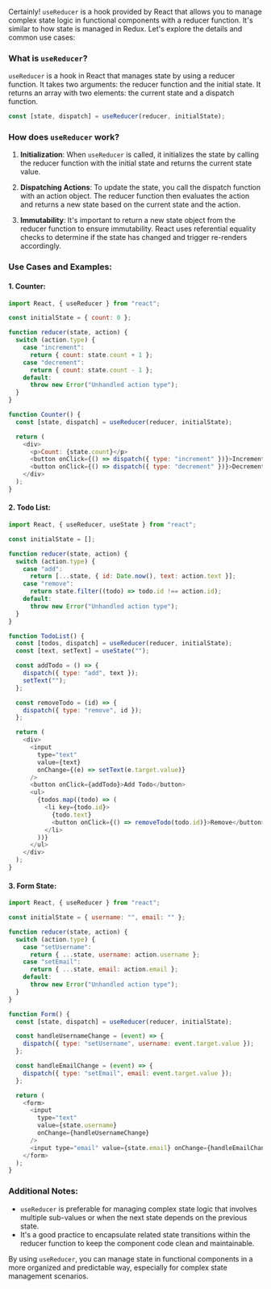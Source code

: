 Certainly! `useReducer` is a hook provided by React that allows you to manage complex state logic in functional components with a reducer function. It's similar to how state is managed in Redux. Let's explore the details and common use cases:

### What is `useReducer`?

`useReducer` is a hook in React that manages state by using a reducer function. It takes two arguments: the reducer function and the initial state. It returns an array with two elements: the current state and a dispatch function.

```javascript
const [state, dispatch] = useReducer(reducer, initialState);
```

### How does `useReducer` work?

1. **Initialization**: When `useReducer` is called, it initializes the state by calling the reducer function with the initial state and returns the current state value.

2. **Dispatching Actions**: To update the state, you call the dispatch function with an action object. The reducer function then evaluates the action and returns a new state based on the current state and the action.

3. **Immutability**: It's important to return a new state object from the reducer function to ensure immutability. React uses referential equality checks to determine if the state has changed and trigger re-renders accordingly.

### Use Cases and Examples:

#### 1. Counter:

```javascript
import React, { useReducer } from "react";

const initialState = { count: 0 };

function reducer(state, action) {
  switch (action.type) {
    case "increment":
      return { count: state.count + 1 };
    case "decrement":
      return { count: state.count - 1 };
    default:
      throw new Error("Unhandled action type");
  }
}

function Counter() {
  const [state, dispatch] = useReducer(reducer, initialState);

  return (
    <div>
      <p>Count: {state.count}</p>
      <button onClick={() => dispatch({ type: "increment" })}>Increment</button>
      <button onClick={() => dispatch({ type: "decrement" })}>Decrement</button>
    </div>
  );
}
```

#### 2. Todo List:

```javascript
import React, { useReducer, useState } from "react";

const initialState = [];

function reducer(state, action) {
  switch (action.type) {
    case "add":
      return [...state, { id: Date.now(), text: action.text }];
    case "remove":
      return state.filter((todo) => todo.id !== action.id);
    default:
      throw new Error("Unhandled action type");
  }
}

function TodoList() {
  const [todos, dispatch] = useReducer(reducer, initialState);
  const [text, setText] = useState("");

  const addTodo = () => {
    dispatch({ type: "add", text });
    setText("");
  };

  const removeTodo = (id) => {
    dispatch({ type: "remove", id });
  };

  return (
    <div>
      <input
        type="text"
        value={text}
        onChange={(e) => setText(e.target.value)}
      />
      <button onClick={addTodo}>Add Todo</button>
      <ul>
        {todos.map((todo) => (
          <li key={todo.id}>
            {todo.text}
            <button onClick={() => removeTodo(todo.id)}>Remove</button>
          </li>
        ))}
      </ul>
    </div>
  );
}
```

#### 3. Form State:

```javascript
import React, { useReducer } from "react";

const initialState = { username: "", email: "" };

function reducer(state, action) {
  switch (action.type) {
    case "setUsername":
      return { ...state, username: action.username };
    case "setEmail":
      return { ...state, email: action.email };
    default:
      throw new Error("Unhandled action type");
  }
}

function Form() {
  const [state, dispatch] = useReducer(reducer, initialState);

  const handleUsernameChange = (event) => {
    dispatch({ type: "setUsername", username: event.target.value });
  };

  const handleEmailChange = (event) => {
    dispatch({ type: "setEmail", email: event.target.value });
  };

  return (
    <form>
      <input
        type="text"
        value={state.username}
        onChange={handleUsernameChange}
      />
      <input type="email" value={state.email} onChange={handleEmailChange} />
    </form>
  );
}
```

### Additional Notes:

- `useReducer` is preferable for managing complex state logic that involves multiple sub-values or when the next state depends on the previous state.
- It's a good practice to encapsulate related state transitions within the reducer function to keep the component code clean and maintainable.

By using `useReducer`, you can manage state in functional components in a more organized and predictable way, especially for complex state management scenarios.
